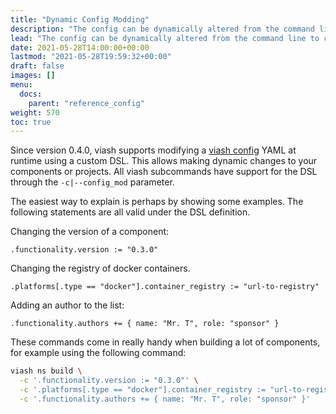 ```yaml
---
title: "Dynamic Config Modding"
description: "The config can be dynamically altered from the command line to change the component's behaviour during the build-stage."
lead: "The config can be dynamically altered from the command line to change the component's behaviour during the build-stage."
date: 2021-05-28T14:00:00+00:00
lastmod: "2021-05-28T19:59:32+00:00"
draft: false
images: []
menu:
  docs:
    parent: "reference_config"
weight: 570
toc: true
---
```




Since version 0.4.0, viash supports modifying a [viash config](/config)
YAML at runtime using a custom DSL. This allows making dynamic changes
to your components or projects. All viash subcommands have support for
the DSL through the `-c|--config_mod` parameter.

The easiest way to explain is perhaps by showing some examples. The
following statements are all valid under the DSL definition.

Changing the version of a component:

    .functionality.version := "0.3.0"

Changing the registry of docker containers.

    .platforms[.type == "docker"].container_registry := "url-to-registry"

Adding an author to the list:

    .functionality.authors += { name: "Mr. T", role: "sponsor" }

These commands come in really handy when building a lot of components,
for example using the following command:

``` bash
viash ns build \
  -c '.functionality.version := "0.3.0"' \
  -c '.platforms[.type == "docker"].container_registry := "url-to-registry"' \
  -c '.functionality.authors += { name: "Mr. T", role: "sponsor" }'
```
